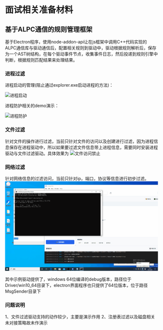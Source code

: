 # 面试相关准备材料

## 基于ALPC通信的规则管理框架

基于Electron程序，使用node-addon-api让在js框架中调用C++代码实现的ALPC通信库与驱动通信后，配置相关规则到驱动中，驱动根据规则解析后，保存为一个AST树结构，在每个驱动事件节点，收集事件日志，然后投递到规则引擎中判断，根据规则匹配结果来处理结果。

### 进程过滤

进程启动的管理(阻止通过explorer.exe启动进程的方法)：

![进程启动](procmng_procstart.gif)

进程防护相关的demo演示：

![进程防护](procmng_protect.gif)


### 文件过滤

针对文件的操作进行过滤，当前只针对文件的访问以及创建进行过滤，因为进程信息保存在进程驱动中，所以如果要过滤文件信息带上进程信息，需要同时安装进程驱动与文件过滤驱动。具体效果为
![文件访问禁止](filemng.gif)

### 网络过滤

针对网络信息的过滤访问，当前只针对ip，端口，协议等信息进行初步过滤。
![网络访问](netmng.gif)

其中示例驱动提供了，windows 64位编译的debug版本，路径位于Driver/win10_64目录下，electron界面程序也只提供了64位版本，位于路径MsgSender目录下



### 问题说明

1、文件过滤驱动支持的动作较少，主要是演示作用
2、注册表过滤以及磁盘相关未对接策略故未作演示


